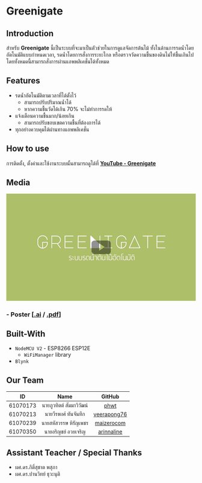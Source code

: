 # Greenigate

## Introduction
สำหรับ **Greenigate** นี้เป็นระบบที่จะมาเป็นตัวช่วยในการดูแลจัดการต้นไม้ ทั้งในด้านการรดน้ำโดยอัตโนมัติแบบกำหนดเวลา, รดน้ำโดยการสั่งการระยะไกล หรือตรวจวัดความชื้นของดินไม่ให้ชื้นเกินไป โดยทั้งหมดนี้สามารถสั่งการผ่านแอพพลิเคชั่นได้ทั้งหมด

## Features

- รดน้ำอัตโนมัติตามเวลาที่ได้ตั้งไว้
  - สามารถปรับปริมาณน้ำได้
  - หากความชื้นวัดได้เกิน 70% จะไม่ทำการรดให้
- แจ้งเตือนความชื้นมาก/น้อยเกิน
  - สามารถปรับขอบเขตความชื้นที่ต้องการได้
- ทุกอย่างควบคุมได้ผ่านทางแอพพลิเคชั่น

## How to use

การติดตั้ง, ตั้งค่าและใช้งานระบบนั้นสามารถดูได้ที่ **[YouTube - Greenigate](https://youtu.be/gLr9KiQcmJc)**

## Media

[![alt text](https://raw.githubusercontent.com/phwt/Greenigate/master/media/youube-play.jpg "YouTube video")](https://youtu.be/gLr9KiQcmJc)

### - **Poster [[.ai](https://github.com/phwt/Greenigate/blob/master/media/ai/poster_print.ai) / [.pdf](https://github.com/phwt/Greenigate/blob/master/media/ai/poster_print.pdf)]**

## Built-With

- `NodeMCU V2` - ESP8266 ESP12E
  - `WiFiManager` library
- `Blynk`

## Our Team

|    ID    |        Name        |                     GitHub                    |
|:--------:|:------------------:|:---------------------------------------------:|
| 61070173 |  นายภูวทิตต์ สัมมาวิวัฒน์ |        [phwt](https://github.com/phwt)        |
| 61070213 |   นายวีรพงศ์ ทันจันทึก  | [veerapong76](https://github.com/veerapong76) |
| 61070239 | นายสหัสวรรษ หิรัญเพชร |  [maizerocom](https://github.com/maizerocom)  |
| 61070350 |  นายอริญชย์ อวยเจริญ  |  [arinnaline](https://github.com/arinnaline)  |

## Assistant Teacher / Special Thanks

- ผศ.ดร.กิติ์สุชาต พสุภา
- ผศ.ดร.ปานวิทย์ ธุวะนุติ
